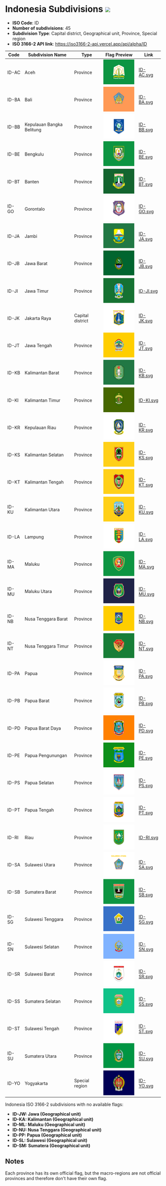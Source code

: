 # Indonesia Subdivisions ![](https://flagcdn.com/h40/id.png)

- **ISO Code**: ID
- **Number of subdivisions**: 45
- **Subdivision Type**: Capital district, Geographical unit, Province, Special region
- **ISO 3166-2 API link**: https://iso3166-2-api.vercel.app/api/alpha/ID

| Code  | Subdivision Name         | Type | Flag Preview | Link |
|-------|--------------------------|--------------| -------------- |----------|
| ID-AC | Aceh | Province | <img src='https://raw.githubusercontent.com/amckenna41/iso3166-flags/main/iso3166-2-flags/ID/ID-AC.svg' height='80'> | [ID-AC.svg](https://github.com/amckenna41/iso3166-flags/blob/main/iso3166-2-flags/ID/ID-AC.svg) |
| ID-BA | Bali | Province | <img src='https://raw.githubusercontent.com/amckenna41/iso3166-flags/main/iso3166-2-flags/ID/ID-BA.svg' height='80'> | [ID-BA.svg](https://github.com/amckenna41/iso3166-flags/blob/main/iso3166-2-flags/ID/ID-BA.svg) |
| ID-BB | Kepulauan Bangka Belitung | Province | <img src='https://raw.githubusercontent.com/amckenna41/iso3166-flags/main/iso3166-2-flags/ID/ID-BB.svg' height='80'> | [ID-BB.svg](https://github.com/amckenna41/iso3166-flags/blob/main/iso3166-2-flags/ID/ID-BB.svg) |
| ID-BE | Bengkulu | Province | <img src='https://raw.githubusercontent.com/amckenna41/iso3166-flags/main/iso3166-2-flags/ID/ID-BE.svg' height='80'> | [ID-BE.svg](https://github.com/amckenna41/iso3166-flags/blob/main/iso3166-2-flags/ID/ID-BE.svg) |
| ID-BT | Banten | Province | <img src='https://raw.githubusercontent.com/amckenna41/iso3166-flags/main/iso3166-2-flags/ID/ID-BT.svg' height='80'> | [ID-BT.svg](https://github.com/amckenna41/iso3166-flags/blob/main/iso3166-2-flags/ID/ID-BT.svg) |
| ID-GO | Gorontalo | Province | <img src='https://raw.githubusercontent.com/amckenna41/iso3166-flags/main/iso3166-2-flags/ID/ID-GO.svg' height='80'> | [ID-GO.svg](https://github.com/amckenna41/iso3166-flags/blob/main/iso3166-2-flags/ID/ID-GO.svg) |
| ID-JA | Jambi | Province | <img src='https://raw.githubusercontent.com/amckenna41/iso3166-flags/main/iso3166-2-flags/ID/ID-JA.svg' height='80'> | [ID-JA.svg](https://github.com/amckenna41/iso3166-flags/blob/main/iso3166-2-flags/ID/ID-JA.svg) |
| ID-JB | Jawa Barat | Province | <img src='https://raw.githubusercontent.com/amckenna41/iso3166-flags/main/iso3166-2-flags/ID/ID-JB.svg' height='80'> | [ID-JB.svg](https://github.com/amckenna41/iso3166-flags/blob/main/iso3166-2-flags/ID/ID-JB.svg) |
| ID-JI | Jawa Timur | Province | <img src='https://raw.githubusercontent.com/amckenna41/iso3166-flags/main/iso3166-2-flags/ID/ID-JI.svg' height='80'> | [ID-JI.svg](https://github.com/amckenna41/iso3166-flags/blob/main/iso3166-2-flags/ID/ID-JI.svg) |
| ID-JK | Jakarta Raya | Capital district | <img src='https://raw.githubusercontent.com/amckenna41/iso3166-flags/main/iso3166-2-flags/ID/ID-JK.svg' height='80'> | [ID-JK.svg](https://github.com/amckenna41/iso3166-flags/blob/main/iso3166-2-flags/ID/ID-JK.svg) |
| ID-JT | Jawa Tengah | Province | <img src='https://raw.githubusercontent.com/amckenna41/iso3166-flags/main/iso3166-2-flags/ID/ID-JT.svg' height='80'> | [ID-JT.svg](https://github.com/amckenna41/iso3166-flags/blob/main/iso3166-2-flags/ID/ID-JT.svg) |
| ID-KB | Kalimantan Barat | Province | <img src='https://raw.githubusercontent.com/amckenna41/iso3166-flags/main/iso3166-2-flags/ID/ID-KB.svg' height='80'> | [ID-KB.svg](https://github.com/amckenna41/iso3166-flags/blob/main/iso3166-2-flags/ID/ID-KB.svg) |
| ID-KI | Kalimantan Timur | Province | <img src='https://raw.githubusercontent.com/amckenna41/iso3166-flags/main/iso3166-2-flags/ID/ID-KI.svg' height='80'> | [ID-KI.svg](https://github.com/amckenna41/iso3166-flags/blob/main/iso3166-2-flags/ID/ID-KI.svg) |
| ID-KR | Kepulauan Riau | Province | <img src='https://raw.githubusercontent.com/amckenna41/iso3166-flags/main/iso3166-2-flags/ID/ID-KR.svg' height='80'> | [ID-KR.svg](https://github.com/amckenna41/iso3166-flags/blob/main/iso3166-2-flags/ID/ID-KR.svg) |
| ID-KS | Kalimantan Selatan | Province | <img src='https://raw.githubusercontent.com/amckenna41/iso3166-flags/main/iso3166-2-flags/ID/ID-KS.svg' height='80'> | [ID-KS.svg](https://github.com/amckenna41/iso3166-flags/blob/main/iso3166-2-flags/ID/ID-KS.svg) |
| ID-KT | Kalimantan Tengah | Province | <img src='https://raw.githubusercontent.com/amckenna41/iso3166-flags/main/iso3166-2-flags/ID/ID-KT.svg' height='80'> | [ID-KT.svg](https://github.com/amckenna41/iso3166-flags/blob/main/iso3166-2-flags/ID/ID-KT.svg) |
| ID-KU | Kalimantan Utara | Province | <img src='https://raw.githubusercontent.com/amckenna41/iso3166-flags/main/iso3166-2-flags/ID/ID-KU.svg' height='80'> | [ID-KU.svg](https://github.com/amckenna41/iso3166-flags/blob/main/iso3166-2-flags/ID/ID-KU.svg) |
| ID-LA | Lampung | Province | <img src='https://raw.githubusercontent.com/amckenna41/iso3166-flags/main/iso3166-2-flags/ID/ID-LA.svg' height='80'> | [ID-LA.svg](https://github.com/amckenna41/iso3166-flags/blob/main/iso3166-2-flags/ID/ID-LA.svg) |
| ID-MA | Maluku | Province | <img src='https://raw.githubusercontent.com/amckenna41/iso3166-flags/main/iso3166-2-flags/ID/ID-MA.svg' height='80'> | [ID-MA.svg](https://github.com/amckenna41/iso3166-flags/blob/main/iso3166-2-flags/ID/ID-MA.svg) |
| ID-MU | Maluku Utara | Province | <img src='https://raw.githubusercontent.com/amckenna41/iso3166-flags/main/iso3166-2-flags/ID/ID-MU.svg' height='80'> | [ID-MU.svg](https://github.com/amckenna41/iso3166-flags/blob/main/iso3166-2-flags/ID/ID-MU.svg) |
| ID-NB | Nusa Tenggara Barat | Province | <img src='https://raw.githubusercontent.com/amckenna41/iso3166-flags/main/iso3166-2-flags/ID/ID-NB.svg' height='80'> | [ID-NB.svg](https://github.com/amckenna41/iso3166-flags/blob/main/iso3166-2-flags/ID/ID-NB.svg) |
| ID-NT | Nusa Tenggara Timur | Province | <img src='https://raw.githubusercontent.com/amckenna41/iso3166-flags/main/iso3166-2-flags/ID/ID-NT.svg' height='80'> | [ID-NT.svg](https://github.com/amckenna41/iso3166-flags/blob/main/iso3166-2-flags/ID/ID-NT.svg) |
| ID-PA | Papua | Province | <img src='https://raw.githubusercontent.com/amckenna41/iso3166-flags/main/iso3166-2-flags/ID/ID-PA.svg' height='80'> | [ID-PA.svg](https://github.com/amckenna41/iso3166-flags/blob/main/iso3166-2-flags/ID/ID-PA.svg) |
| ID-PB | Papua Barat | Province | <img src='https://raw.githubusercontent.com/amckenna41/iso3166-flags/main/iso3166-2-flags/ID/ID-PB.svg' height='80'> | [ID-PB.svg](https://github.com/amckenna41/iso3166-flags/blob/main/iso3166-2-flags/ID/ID-PB.svg) |
| ID-PD | Papua Barat Daya | Province | <img src='https://raw.githubusercontent.com/amckenna41/iso3166-flags/main/iso3166-2-flags/ID/ID-PD.svg' height='80'> | [ID-PD.svg](https://github.com/amckenna41/iso3166-flags/blob/main/iso3166-2-flags/ID/ID-PD.svg) |
| ID-PE | Papua Pengunungan | Province | <img src='https://raw.githubusercontent.com/amckenna41/iso3166-flags/main/iso3166-2-flags/ID/ID-PE.svg' height='80'> | [ID-PE.svg](https://github.com/amckenna41/iso3166-flags/blob/main/iso3166-2-flags/ID/ID-PE.svg) |
| ID-PS | Papua Selatan | Province | <img src='https://raw.githubusercontent.com/amckenna41/iso3166-flags/main/iso3166-2-flags/ID/ID-PS.svg' height='80'> | [ID-PS.svg](https://github.com/amckenna41/iso3166-flags/blob/main/iso3166-2-flags/ID/ID-PS.svg) |
| ID-PT | Papua Tengah | Province | <img src='https://raw.githubusercontent.com/amckenna41/iso3166-flags/main/iso3166-2-flags/ID/ID-PT.svg' height='80'> | [ID-PT.svg](https://github.com/amckenna41/iso3166-flags/blob/main/iso3166-2-flags/ID/ID-PT.svg) |
| ID-RI | Riau | Province | <img src='https://raw.githubusercontent.com/amckenna41/iso3166-flags/main/iso3166-2-flags/ID/ID-RI.svg' height='80'> | [ID-RI.svg](https://github.com/amckenna41/iso3166-flags/blob/main/iso3166-2-flags/ID/ID-RI.svg) |
| ID-SA | Sulawesi Utara | Province | <img src='https://raw.githubusercontent.com/amckenna41/iso3166-flags/main/iso3166-2-flags/ID/ID-SA.svg' height='80'> | [ID-SA.svg](https://github.com/amckenna41/iso3166-flags/blob/main/iso3166-2-flags/ID/ID-SA.svg) |
| ID-SB | Sumatera Barat | Province | <img src='https://raw.githubusercontent.com/amckenna41/iso3166-flags/main/iso3166-2-flags/ID/ID-SB.svg' height='80'> | [ID-SB.svg](https://github.com/amckenna41/iso3166-flags/blob/main/iso3166-2-flags/ID/ID-SB.svg) |
| ID-SG | Sulawesi Tenggara | Province | <img src='https://raw.githubusercontent.com/amckenna41/iso3166-flags/main/iso3166-2-flags/ID/ID-SG.svg' height='80'> | [ID-SG.svg](https://github.com/amckenna41/iso3166-flags/blob/main/iso3166-2-flags/ID/ID-SG.svg) |
| ID-SN | Sulawesi Selatan | Province | <img src='https://raw.githubusercontent.com/amckenna41/iso3166-flags/main/iso3166-2-flags/ID/ID-SN.svg' height='80'> | [ID-SN.svg](https://github.com/amckenna41/iso3166-flags/blob/main/iso3166-2-flags/ID/ID-SN.svg) |
| ID-SR | Sulawesi Barat | Province | <img src='https://raw.githubusercontent.com/amckenna41/iso3166-flags/main/iso3166-2-flags/ID/ID-SR.svg' height='80'> | [ID-SR.svg](https://github.com/amckenna41/iso3166-flags/blob/main/iso3166-2-flags/ID/ID-SR.svg) |
| ID-SS | Sumatera Selatan | Province | <img src='https://raw.githubusercontent.com/amckenna41/iso3166-flags/main/iso3166-2-flags/ID/ID-SS.svg' height='80'> | [ID-SS.svg](https://github.com/amckenna41/iso3166-flags/blob/main/iso3166-2-flags/ID/ID-SS.svg) |
| ID-ST | Sulawesi Tengah | Province | <img src='https://raw.githubusercontent.com/amckenna41/iso3166-flags/main/iso3166-2-flags/ID/ID-ST.svg' height='80'> | [ID-ST.svg](https://github.com/amckenna41/iso3166-flags/blob/main/iso3166-2-flags/ID/ID-ST.svg) |
| ID-SU | Sumatera Utara | Province | <img src='https://raw.githubusercontent.com/amckenna41/iso3166-flags/main/iso3166-2-flags/ID/ID-SU.svg' height='80'> | [ID-SU.svg](https://github.com/amckenna41/iso3166-flags/blob/main/iso3166-2-flags/ID/ID-SU.svg) |
| ID-YO | Yogyakarta | Special region | <img src='https://raw.githubusercontent.com/amckenna41/iso3166-flags/main/iso3166-2-flags/ID/ID-YO.svg' height='80'> | [ID-YO.svg](https://github.com/amckenna41/iso3166-flags/blob/main/iso3166-2-flags/ID/ID-YO.svg) |

Indonesia ISO 3166-2 subdivisions with no available flags:

* **ID-JW: Jawa (Geographical unit)**
* **ID-KA: Kalimantan (Geographical unit)**
* **ID-ML: Maluku (Geographical unit)**
* **ID-NU: Nusa Tenggara (Geographical unit)**
* **ID-PP: Papua (Geographical unit)**
* **ID-SL: Sulawesi (Geographical unit)**
* **ID-SM: Sumatera (Geographical unit)**

## Notes
Each province has its own official flag, but the macro-regions are not official provinces and therefore don't have their own flag.